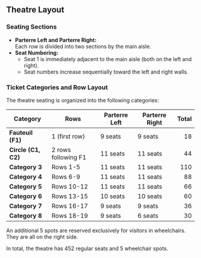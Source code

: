 ## Theatre Layout

### Seating Sections

- **Parterre Left and Parterre Right:**  
  Each row is divided into two sections by the main aisle.
- **Seat Numbering:**  
  - Seat 1 is immediately adjacent to the main aisle (both on the left and right).
  - Seat numbers increase sequentially toward the left and right walls.

### Ticket Categories and Row Layout

The theatre seating is organized into the following categories:

| **Category**        | **Rows**            | **Parterre Left** | **Parterre Right** | **Total** |
| ------------------- | ------------------- | ----------------- | ------------------ | --------: |
| **Fauteuil (F1)**   | 1 (first row)       | 9 seats           | 9 seats            |        18 |
| **Circle (C1, C2)** | 2 rows following F1 | 11 seats          | 11 seats           |        44 |
| **Category 3**      | Rows 1-5            | 11 seats          | 11 seats           |       110 |
| **Category 4**      | Rows 6-9            | 11 seats          | 11 seats           |        88 |
| **Category 5**      | Rows 10-12          | 11 seats          | 11 seats           |        66 |
| **Category 6**      | Rows 13-15          | 10 seats          | 10 seats           |        60 |
| **Category 7**      | Rows 16-17          | 9 seats           | 9 seats            |        36 |
| **Category 8**      | Rows 18-19          | 9 seats           | 6 seats            |        30 |

An additional 5 spots are reserved exclusively for visitors in wheelchairs. They are all on the right side.

In total, the theatre has 452 regular seats and 5 wheelchair spots.